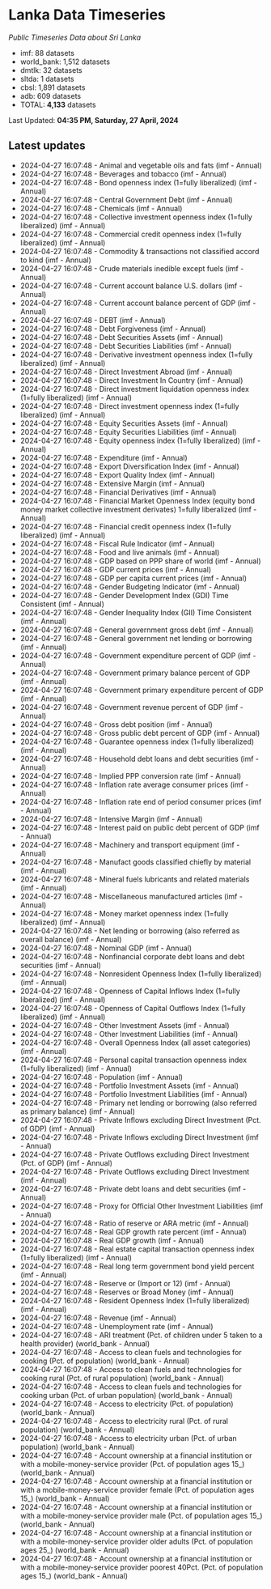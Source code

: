 # Lanka Data Timeseries
*Public Timeseries Data about Sri Lanka*

* imf: 88 datasets
* world_bank: 1,512 datasets
* dmtlk: 32 datasets
* sltda: 1 datasets
* cbsl: 1,891 datasets
* adb: 609 datasets
* TOTAL: **4,133** datasets

Last Updated: **04:35 PM, Saturday, 27 April, 2024**

## Latest updates

* 2024-04-27 16:07:48 - Animal and vegetable oils and fats (imf - Annual)
* 2024-04-27 16:07:48 - Beverages and tobacco (imf - Annual)
* 2024-04-27 16:07:48 - Bond openness index (1=fully liberalized) (imf - Annual)
* 2024-04-27 16:07:48 - Central Government Debt (imf - Annual)
* 2024-04-27 16:07:48 - Chemicals (imf - Annual)
* 2024-04-27 16:07:48 - Collective investment openness index (1=fully liberalized) (imf - Annual)
* 2024-04-27 16:07:48 - Commercial credit openness index (1=fully liberalized) (imf - Annual)
* 2024-04-27 16:07:48 - Commodity & transactions not classified accord to kind (imf - Annual)
* 2024-04-27 16:07:48 - Crude materials inedible except fuels (imf - Annual)
* 2024-04-27 16:07:48 - Current account balance U.S. dollars (imf - Annual)
* 2024-04-27 16:07:48 - Current account balance percent of GDP (imf - Annual)
* 2024-04-27 16:07:48 - DEBT (imf - Annual)
* 2024-04-27 16:07:48 - Debt Forgiveness (imf - Annual)
* 2024-04-27 16:07:48 - Debt Securities Assets (imf - Annual)
* 2024-04-27 16:07:48 - Debt Securities Liabilities (imf - Annual)
* 2024-04-27 16:07:48 - Derivative investment openness index (1=fully liberalized) (imf - Annual)
* 2024-04-27 16:07:48 - Direct Investment Abroad (imf - Annual)
* 2024-04-27 16:07:48 - Direct Investment In Country (imf - Annual)
* 2024-04-27 16:07:48 - Direct investment liquidation openness index (1=fully liberalized) (imf - Annual)
* 2024-04-27 16:07:48 - Direct investment openness index (1=fully liberalized) (imf - Annual)
* 2024-04-27 16:07:48 - Equity Securities Assets (imf - Annual)
* 2024-04-27 16:07:48 - Equity Securities Liabilities (imf - Annual)
* 2024-04-27 16:07:48 - Equity openness index (1=fully liberalized) (imf - Annual)
* 2024-04-27 16:07:48 - Expenditure (imf - Annual)
* 2024-04-27 16:07:48 - Export Diversification Index (imf - Annual)
* 2024-04-27 16:07:48 - Export Quality Index (imf - Annual)
* 2024-04-27 16:07:48 - Extensive Margin (imf - Annual)
* 2024-04-27 16:07:48 - Financial Derivatives (imf - Annual)
* 2024-04-27 16:07:48 - Financial Market Openness Index (equity bond money market collective investment derivates) 1=fully liberalized (imf - Annual)
* 2024-04-27 16:07:48 - Financial credit openness index (1=fully liberalized) (imf - Annual)
* 2024-04-27 16:07:48 - Fiscal Rule Indicator (imf - Annual)
* 2024-04-27 16:07:48 - Food and live animals (imf - Annual)
* 2024-04-27 16:07:48 - GDP based on PPP share of world (imf - Annual)
* 2024-04-27 16:07:48 - GDP current prices (imf - Annual)
* 2024-04-27 16:07:48 - GDP per capita current prices (imf - Annual)
* 2024-04-27 16:07:48 - Gender Budgeting Indicator (imf - Annual)
* 2024-04-27 16:07:48 - Gender Development Index (GDI) Time Consistent (imf - Annual)
* 2024-04-27 16:07:48 - Gender Inequality Index (GII) Time Consistent (imf - Annual)
* 2024-04-27 16:07:48 - General government gross debt (imf - Annual)
* 2024-04-27 16:07:48 - General government net lending or borrowing (imf - Annual)
* 2024-04-27 16:07:48 - Government expenditure percent of GDP (imf - Annual)
* 2024-04-27 16:07:48 - Government primary balance percent of GDP (imf - Annual)
* 2024-04-27 16:07:48 - Government primary expenditure percent of GDP (imf - Annual)
* 2024-04-27 16:07:48 - Government revenue percent of GDP (imf - Annual)
* 2024-04-27 16:07:48 - Gross debt position (imf - Annual)
* 2024-04-27 16:07:48 - Gross public debt percent of GDP (imf - Annual)
* 2024-04-27 16:07:48 - Guarantee openness index (1=fully liberalized) (imf - Annual)
* 2024-04-27 16:07:48 - Household debt loans and debt securities (imf - Annual)
* 2024-04-27 16:07:48 - Implied PPP conversion rate (imf - Annual)
* 2024-04-27 16:07:48 - Inflation rate average consumer prices (imf - Annual)
* 2024-04-27 16:07:48 - Inflation rate end of period consumer prices (imf - Annual)
* 2024-04-27 16:07:48 - Intensive Margin (imf - Annual)
* 2024-04-27 16:07:48 - Interest paid on public debt percent of GDP (imf - Annual)
* 2024-04-27 16:07:48 - Machinery and transport equipment (imf - Annual)
* 2024-04-27 16:07:48 - Manufact goods classified chiefly by material (imf - Annual)
* 2024-04-27 16:07:48 - Mineral fuels lubricants and related materials (imf - Annual)
* 2024-04-27 16:07:48 - Miscellaneous manufactured articles (imf - Annual)
* 2024-04-27 16:07:48 - Money market openness index (1=fully liberalized) (imf - Annual)
* 2024-04-27 16:07:48 - Net lending or borrowing (also referred as overall balance) (imf - Annual)
* 2024-04-27 16:07:48 - Nominal GDP (imf - Annual)
* 2024-04-27 16:07:48 - Nonfinancial corporate debt loans and debt securities (imf - Annual)
* 2024-04-27 16:07:48 - Nonresident Openness Index (1=fully liberalized) (imf - Annual)
* 2024-04-27 16:07:48 - Openness of Capital Inflows Index (1=fully liberalized) (imf - Annual)
* 2024-04-27 16:07:48 - Openness of Capital Outflows Index (1=fully liberalized) (imf - Annual)
* 2024-04-27 16:07:48 - Other Investment Assets (imf - Annual)
* 2024-04-27 16:07:48 - Other Investment Liabilities (imf - Annual)
* 2024-04-27 16:07:48 - Overall Openness Index (all asset categories) (imf - Annual)
* 2024-04-27 16:07:48 - Personal capital transaction openness index (1=fully liberalized) (imf - Annual)
* 2024-04-27 16:07:48 - Population (imf - Annual)
* 2024-04-27 16:07:48 - Portfolio Investment Assets (imf - Annual)
* 2024-04-27 16:07:48 - Portfolio Investment Liabilities (imf - Annual)
* 2024-04-27 16:07:48 - Primary net lending or borrowing (also referred as primary balance) (imf - Annual)
* 2024-04-27 16:07:48 - Private Inflows excluding Direct Investment (Pct. of GDP) (imf - Annual)
* 2024-04-27 16:07:48 - Private Inflows excluding Direct Investment (imf - Annual)
* 2024-04-27 16:07:48 - Private Outflows excluding Direct Investment (Pct. of GDP) (imf - Annual)
* 2024-04-27 16:07:48 - Private Outflows excluding Direct Investment (imf - Annual)
* 2024-04-27 16:07:48 - Private debt loans and debt securities (imf - Annual)
* 2024-04-27 16:07:48 - Proxy for Official Other Investment Liabilities (imf - Annual)
* 2024-04-27 16:07:48 - Ratio of reserve or ARA metric (imf - Annual)
* 2024-04-27 16:07:48 - Real GDP growth rate percent (imf - Annual)
* 2024-04-27 16:07:48 - Real GDP growth (imf - Annual)
* 2024-04-27 16:07:48 - Real estate capital transaction openness index (1=fully liberalized) (imf - Annual)
* 2024-04-27 16:07:48 - Real long term government bond yield percent (imf - Annual)
* 2024-04-27 16:07:48 - Reserve or (Import or 12) (imf - Annual)
* 2024-04-27 16:07:48 - Reserves or Broad Money (imf - Annual)
* 2024-04-27 16:07:48 - Resident Openness Index (1=fully liberalized) (imf - Annual)
* 2024-04-27 16:07:48 - Revenue (imf - Annual)
* 2024-04-27 16:07:48 - Unemployment rate (imf - Annual)
* 2024-04-27 16:07:48 - ARI treatment (Pct. of children under 5 taken to a health provider) (world_bank - Annual)
* 2024-04-27 16:07:48 - Access to clean fuels and technologies for cooking (Pct. of population) (world_bank - Annual)
* 2024-04-27 16:07:48 - Access to clean fuels and technologies for cooking rural (Pct. of rural population) (world_bank - Annual)
* 2024-04-27 16:07:48 - Access to clean fuels and technologies for cooking urban (Pct. of urban population) (world_bank - Annual)
* 2024-04-27 16:07:48 - Access to electricity (Pct. of population) (world_bank - Annual)
* 2024-04-27 16:07:48 - Access to electricity rural (Pct. of rural population) (world_bank - Annual)
* 2024-04-27 16:07:48 - Access to electricity urban (Pct. of urban population) (world_bank - Annual)
* 2024-04-27 16:07:48 - Account ownership at a financial institution or with a mobile-money-service provider (Pct. of population ages 15_) (world_bank - Annual)
* 2024-04-27 16:07:48 - Account ownership at a financial institution or with a mobile-money-service provider female (Pct. of population ages 15_) (world_bank - Annual)
* 2024-04-27 16:07:48 - Account ownership at a financial institution or with a mobile-money-service provider male (Pct. of population ages 15_) (world_bank - Annual)
* 2024-04-27 16:07:48 - Account ownership at a financial institution or with a mobile-money-service provider older adults (Pct. of population ages 25_) (world_bank - Annual)
* 2024-04-27 16:07:48 - Account ownership at a financial institution or with a mobile-money-service provider poorest 40Pct. (Pct. of population ages 15_) (world_bank - Annual)